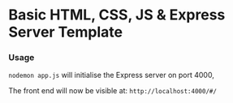 # Basic HTML, CSS, JS & Express Server Template



### Usage

`nodemon app.js` will initialise the Express server on port 4000, 

The front end will now be visible at: `http://localhost:4000/#/` 